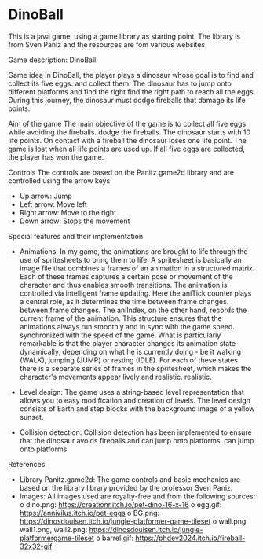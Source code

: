 # DinoBall
This is a java game, using a game library as starting point. The library is from Sven Paniz and the resources are fom various websites.

Game description: DinoBall

Game idea
In DinoBall, the player plays a dinosaur whose goal is to find and collect its five eggs.
and collect them. The dinosaur has to jump onto different platforms and find the right
find the right path to reach all the eggs. During this journey, the dinosaur must
dodge fireballs that damage its life points.

Aim of the game
The main objective of the game is to collect all five eggs while avoiding the fireballs.
dodge the fireballs. The dinosaur starts with 10 life points. On contact with a fireball
the dinosaur loses one life point. The game is lost when all life points
are used up. If all five eggs are collected, the player has won the game.

Controls
The controls are based on the Panitz.game2d library and are controlled using the arrow keys:
- Up arrow: Jump
- Left arrow: Move left
- Right arrow: Move to the right
- Down arrow: Stops the movement
  
Special features and their implementation
- Animations: In my game, the animations are brought to life through the use of
spritesheets to bring them to life. A spritesheet is basically an image file that combines a
frames of an animation in a structured matrix. Each of these
frames captures a certain pose or movement of the character and thus enables
smooth transitions.
The animation is controlled via intelligent frame updating. Here
the aniTick counter plays a central role, as it determines the time between frame changes.
between frame changes. The aniIndex, on the other hand, records the current frame of the animation. This
structure ensures that the animations always run smoothly and in sync with the game speed.
synchronized with the speed of the game.
What is particularly remarkable is that the player character changes its animation state
dynamically, depending on what he is currently doing - be it walking (WALK), jumping (JUMP)
or resting (IDLE). For each of these states there is a separate series of frames in the
spritesheet, which makes the character's movements appear lively and realistic.
realistic.

- Level design: The game uses a string-based level representation that allows you to
easy modification and creation of levels. The level design consists of
Earth and step blocks with the background image of a yellow sunset.

- Collision detection: Collision detection has been implemented to
ensure that the dinosaur avoids fireballs and can jump onto platforms.
can jump onto platforms.

References
- Library Panitz.game2d: The game controls and basic mechanics are based on the library
library provided by the professor Sven Paniz.
- Images: All images used are royalty-free and from the following sources:
o dino.png: https://creationr.itch.io/pet-dino-16-x-16
o egg.gif: https://annivilus.itch.io/pet-eggs
o BG.png: https://dinosdouisen.itch.io/jungle-platformer-game-tileset
o wall.png, wall1.png, wall2.png: https://dinosdouisen.itch.io/jungle-platformergame-tileset
o barrel.gif: https://phdev2024.itch.io/fireball-32x32-gif
